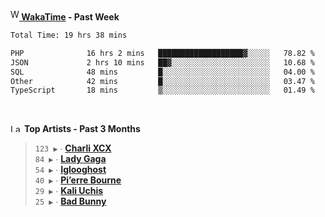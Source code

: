 <img src="https://github.com/dxnter/dxnter/assets/17434202/67b21fa4-d36d-46f9-9dec-f23d976b00ef" alt="WakaTime Logo" width="14" height="18"/><a href="https://wakatime.com/@dxnter" target="_blank"><strong> WakaTime</strong></a><strong> - Past Week</strong>

<!--START_SECTION:waka-->

```txt
Total Time: 19 hrs 38 mins

PHP              16 hrs 2 mins   ███████████████████▓░░░░░   78.82 %
JSON             2 hrs 10 mins   ██▓░░░░░░░░░░░░░░░░░░░░░░   10.68 %
SQL              48 mins         █░░░░░░░░░░░░░░░░░░░░░░░░   04.00 %
Other            42 mins         █░░░░░░░░░░░░░░░░░░░░░░░░   03.47 %
TypeScript       18 mins         ▒░░░░░░░░░░░░░░░░░░░░░░░░   01.49 %
```

<!--END_SECTION:waka-->

<br/>

<!--START_LASTFM_ARTISTS:{"period": "3month", "rows": 6}-->
<a href="https://last.fm" target="_blank"><img src="https://user-images.githubusercontent.com/17434202/215290617-e793598d-d7c9-428f-9975-156db1ba89cc.svg" alt="Last.fm Logo" width="18" height="13"/></a> **Top Artists - Past 3 Months**

> `123 ▶️` ∙ **[Charli XCX](https://www.last.fm/music/Charli+XCX)**<br/>
> `84 ▶️` ∙ **[Lady Gaga](https://www.last.fm/music/Lady+Gaga)**<br/>
> `54 ▶️` ∙ **[Iglooghost](https://www.last.fm/music/Iglooghost)**<br/>
> `40 ▶️` ∙ **[Pi’erre Bourne](https://www.last.fm/music/Pi%E2%80%99erre+Bourne)**<br/>
> `29 ▶️` ∙ **[Kali Uchis](https://www.last.fm/music/Kali+Uchis)**<br/>
> `25 ▶️` ∙ **[Bad Bunny](https://www.last.fm/music/Bad+Bunny)**<br/>
<!--END_LASTFM_ARTISTS-->
